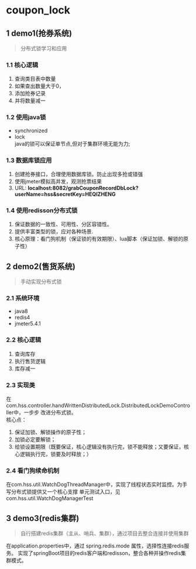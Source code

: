 # coupon_lock

## 1 demo1(抢券系统)
> 分布式锁学习和应用
### 1.1 核心逻辑
1. 查询类目表中数量
2. 如果查出数量大于0，
3. 添加抢券记录
4. 并将数量减一

### 1.2 使用java锁
* synchronized
* lock  
java的锁可以保证单节点,但对于集群环境无能为力;

### 1.3 数据库锁应用
1. 创建抢券接口，合理使用数据库锁。防止出现多抢或错强
2. 使用jmeter模拟高并发，观测抢票结果
3. URL: **localhost:8082/grabCouponRecordDbLock?userName=hss&secretKey=HEQIZHENG**

### 1.4 使用redisson分布式锁
1. 保证数据的一致性、可用性、分区容错性。
2. 提供丰富类型的锁，应对各种场景.
3. 核心原理：看门狗机制（保证锁的有效期限）、lua脚本（保证加锁、解锁的原子性）

## 2 demo2(售货系统)
> 手动实现分布式锁
### 2.1 系统环境
* java8
* redis4
* jmeter5.4.1

### 2.2 核心逻辑
1. 查询库存
2. 执行售货逻辑
3. 库存减一

### 2.3 实现类 
在com.hss.controller.handWrittenDistributedLock.DistributedLockDemoController中，一步步
改进分布式锁。  
核心点：
1. 保证加锁、解锁操作的原子性；
2. 加锁必定要解锁；
3. 给锁设置期限（既要保证，核心逻辑没有执行完，锁不能释放；又要保证，核心逻辑执行完，锁要及时释放；）

### 2.4 看门狗续命机制
在com.hss.util.WatchDogThreadManager中，实现了线程状态实时监控。为手写分布式锁提供又一个核心支撑
单元测试入口，见com.hss.util.WatchDogManagerTest

## 3 demo3(redis集群)
> 自行搭建redis集群（主从、哨兵、集群），通过项目去整合连接并使用集群

在application.properties中，通过 spring.redis.mode 属性，选择性连接redis服务。
实现了springBoot项目的redis客户端和redisson，整合各种并操作redis集群模式。 